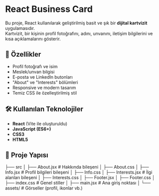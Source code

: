 # React Business Card

Bu proje, React kullanılarak geliştirilmiş basit ve şık bir **dijital kartvizit** uygulamasıdır.  
Kartvizit, bir kişinin profil fotoğrafını, adını, unvanını, iletişim bilgilerini ve kısa açıklamalarını gösterir.

## 🎯 Özellikler
- Profil fotoğrafı ve isim
- Meslek/unvan bilgisi
- E-posta ve LinkedIn butonları
- "About" ve "Interests" bölümleri
- Responsive ve modern tasarım
- Temiz CSS ile özelleştirilmiş stil

## 🛠️ Kullanılan Teknolojiler
- **React** (Vite ile oluşturuldu)
- **JavaScript (ES6+)**
- **CSS3**
- **HTML5**

## 📂 Proje Yapısı
├── src
│ ├── About.jsx # Hakkında bileşeni
│ ├── About.css
│ ├── Info.jsx # Profil bilgileri bileşeni
│ ├── Info.css
│ ├── Interests.jsx # İlgi alanları bileşeni
│ ├── Interests.css
│ ├── Footer.jsx 
│ ├── Footer.css
│ ├── index.css # Genel stiller
│ ├── main.jsx # Ana giriş noktası
│ └── assets/ # Görseller (profil, ikonlar vb.)
